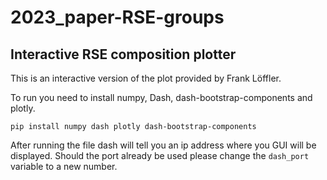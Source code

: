 # 2023_paper-RSE-groups


## Interactive RSE composition plotter

This is an interactive version of the plot provided by Frank Löffler.

To run you need to install numpy, Dash, dash-bootstrap-components and plotly.

`pip install numpy dash plotly dash-bootstrap-components`

After running the file dash will tell you an ip address where you GUI will be displayed.
Should the port already be used please change the `dash_port` variable to a new number.
